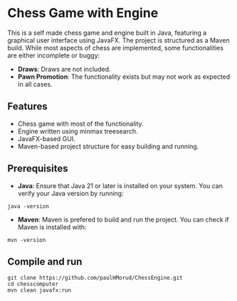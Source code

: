 # Chess Game with Engine

This is a self made chess game and engine built in Java, featuring a graphical user interface using JavaFX. The project is structured as a Maven build. While most aspects of chess are implemented, some functionalities are either incomplete or buggy:
- **Draws**: Draws are not included.
- **Pawn Promotion**: The functionality exists but may not work as expected in all cases.

## Features
- Chess game with most of the functionality.
- Engine written using minmax treesearch.
- JavaFX-based GUI.
- Maven-based project structure for easy building and running.

## Prerequisites

- **Java**: Ensure that Java 21 or later is installed on your system. You can verify your Java version by running:
```
java -version
```
- **Maven**: Maven is prefered to build and run the project. You can check if Maven is installed with:
```
mvn -version
```
## Compile and run
```
git clone https://github.com/paulHMorud/ChessEngine.git
cd chesscomputer
mvn clean javafx:run
```
